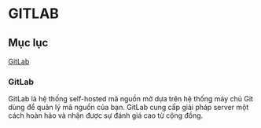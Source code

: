 # GITLAB
## Mục lục
[GitLab](###GitLab)





















### GitLab
GitLab là hệ thống self-hosted mã nguồn mở dựa trên hệ thống máy chủ Git dùng để quản lý mã nguồn của bạn. GitLab cung cấp giải pháp server một cách hoàn hảo và nhận được sự đánh giá cao từ cộng đồng.
